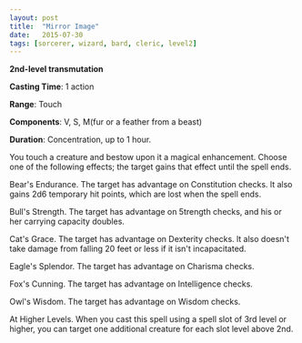 ```yaml
---
layout: post
title:  "Mirror Image"
date:   2015-07-30
tags: [sorcerer, wizard, bard, cleric, level2]
---
```


**2nd-level transmutation**

**Casting Time**: 1 action

**Range**: Touch

**Components**: V, S, M(fur or a feather from a beast)

**Duration**: Concentration, up to 1 hour.

You touch a creature and bestow upon it a magical enhancement. Choose one of the following effects; the target gains that effect until the spell ends.

Bear's Endurance. The target has advantage on Constitution checks. lt also gains 2d6 temporary hit points, which are lost when the spell ends.

Bull's Strength. The target has advantage on 5trength checks, and his or her carrying capacity doubles.

Cat's Grace. The target has advantage on Dexterity checks. lt also doesn't take damage from falling 20 feet or less if it isn't incapacitated.

Eagle's Splendor. The target has advantage on Charisma checks.

Fox's Cunning. The target has advantage on Intelligence checks.

Owl's Wisdom. The target has advantage on Wisdom checks.

At Higher Levels. When you cast this spell using a spell slot of 3rd level or higher, you can target one additional creature for each slot level above 2nd.
